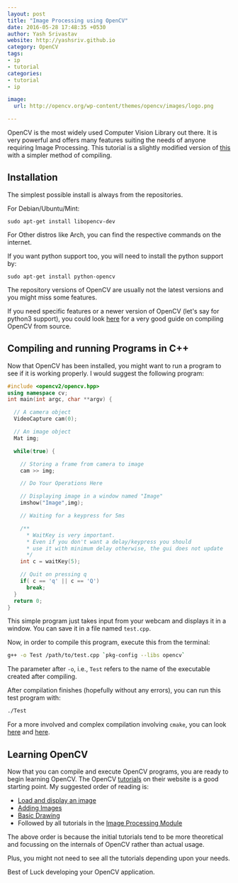 ```yaml
---
layout: post
title: "Image Processing using OpenCV"
date: 2016-05-28 17:48:35 +0530
author: Yash Srivastav
website: http://yashsriv.github.io
category: OpenCV
tags:
- ip
- tutorial
categories:
- tutorial
- ip

image:
  url: http://opencv.org/wp-content/themes/opencv/images/logo.png

---
```


OpenCV is the most widely used Computer Vision Library out there. It is
very powerful and offers many features suiting the needs of anyone requiring
Image Processing. This tutorial is a slightly modified version of
[this](http://students.iitk.ac.in/robocon/docs/doku.php?id=programming:image_processing_intro)
with a simpler method of compiling.

## Installation

The simplest possible install is always from the repositories.

For Debian/Ubuntu/Mint:

```
sudo apt-get install libopencv-dev
```

For Other distros like Arch, you can find the respective commands on the internet.

If you want python support too, you will need to install the python support by:

```
sudo apt-get install python-opencv
```

The repository versions of OpenCV are usually not the latest versions and you might miss
some features.

If you need specific features or a newer version of OpenCV (let's say for python3 support),
you could look [here](milq.github.io/install-opencv-ubuntu-debian) for a very good guide
on compiling OpenCV from source.

## Compiling and running Programs in C++

Now that OpenCV has been installed, you might want to run a program to see if it is working
properly. I would suggest the following program:

``` cpp
#include <opencv2/opencv.hpp>
using namespace cv;
int main(int argc, char **argv) {

  // A camera object
  VideoCapture cam(0);

  // An image object
  Mat img;

  while(true) {

    // Storing a frame from camera to image
    cam >> img;

    // Do Your Operations Here

    // Displaying image in a window named "Image"
    imshow("Image",img);

    // Waiting for a keypress for 5ms

    /**
      * WaitKey is very important.
      * Even if you don't want a delay/keypress you should
      * use it with minimum delay otherwise, the gui does not update
      */
    int c = waitKey(5);

    // Quit on pressing q
    if( c == 'q' || c == 'Q')
      break;
  }
  return 0;
}
```

This simple program just takes input from your webcam and displays it in a window.
You can save it in a file named `test.cpp`.

Now, in order to compile this program, execute this from the terminal:

``` bash
g++ -o Test /path/to/test.cpp `pkg-config --libs opencv`
```

The parameter after `-o`, i.e., `Test` refers to the name of the executable created after compiling.

After compilation finishes (hopefully without any errors), you can run this test program with:

``` bash
./Test
```

For a more involved and complex compilation involving `cmake`, you can look
[here](http://students.iitk.ac.in/robocon/docs/doku.php?id=programming:image_processing_intro) and
[here](http://docs.opencv.org/2.4/doc/tutorials/introduction/linux_gcc_cmake/linux_gcc_cmake.html#linux-gcc-usage).

## Learning OpenCV

Now that you can compile and execute OpenCV programs, you are ready to begin learning OpenCV.
The OpenCV [tutorials](http://docs.opencv.org/2.4/doc/tutorials/tutorials.html) on their website is a
good starting point. My suggested order of reading is:

* [Load and display an image](http://docs.opencv.org/2.4/doc/tutorials/introduction/display_image/display_image.html#display-image)
* [Adding Images](http://docs.opencv.org/2.4/doc/tutorials/core/adding_images/adding_images.html#adding-images)
* [Basic Drawing](http://docs.opencv.org/2.4/doc/tutorials/core/basic_geometric_drawing/basic_geometric_drawing.html#drawing-1)
* Followed by all tutorials in the [Image Processing Module](http://docs.opencv.org/2.4/doc/tutorials/imgproc/table_of_content_imgproc/table_of_content_imgproc.html#table-of-content-imgproc)

The above order is because the initial tutorials tend to be more theoretical and focussing on the internals of OpenCV
rather than actual usage.

Plus, you might not need to see all the tutorials depending upon your needs.

Best of Luck developing your OpenCV application.
